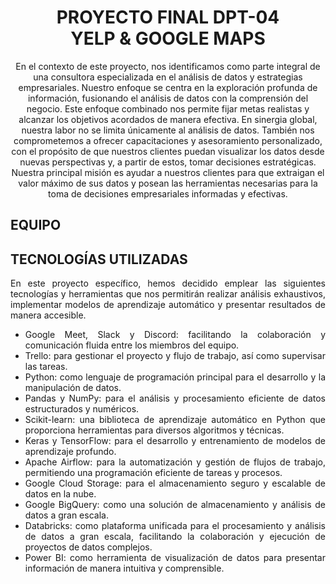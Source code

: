 <div align="center">
<h1>
PROYECTO FINAL DPT-04
</br>
YELP & GOOGLE MAPS
</h1>

En el contexto de este proyecto, nos identificamos como parte integral de una consultora especializada en el análisis de datos y estrategias empresariales. Nuestro enfoque se centra en la exploración profunda de información, fusionando el análisis de datos con la comprensión del negocio. Este enfoque combinado nos permite fijar metas realistas y alcanzar los objetivos acordados de manera efectiva.
En sinergia global, nuestra labor no se limita únicamente al análisis de datos. También nos comprometemos a ofrecer capacitaciones y asesoramiento personalizado, con el propósito de que nuestros clientes puedan visualizar los datos desde nuevas perspectivas y, a partir de estos, tomar decisiones estratégicas.
Nuestra principal misión es ayudar a nuestros clientes para que extraigan el valor máximo de sus datos y posean las herramientas necesarias para la toma de decisiones empresariales informadas y efectivas.
</div>
<div align="justify">

## EQUIPO







## TECNOLOGÍAS UTILIZADAS

En este proyecto específico, hemos decidido emplear las siguientes tecnologías y herramientas que nos permitirán realizar análisis exhaustivos, implementar modelos de aprendizaje automático y presentar resultados de manera accesible.

+ Google Meet, Slack y Discord: facilitando la colaboración y comunicación fluida entre los miembros del equipo.
+ Trello: para gestionar el proyecto y flujo de trabajo, así como supervisar las tareas.
+ Python: como lenguaje de programación principal para el desarrollo y la manipulación de datos.
+ Pandas y NumPy: para el análisis y procesamiento eficiente de datos estructurados y numéricos.
+ Scikit-learn: una biblioteca de aprendizaje automático en Python que proporciona herramientas para diversos algoritmos y técnicas.
+ Keras y TensorFlow: para el desarrollo y entrenamiento de modelos de aprendizaje profundo.
+ Apache Airflow: para la automatización y gestión de flujos de trabajo, permitiendo una programación eficiente de tareas y procesos.
+ Google Cloud Storage: para el almacenamiento seguro y escalable de datos en la nube.
+ Google BigQuery: como una solución de almacenamiento y análisis de datos a gran escala.
+ Databricks: como plataforma unificada para el procesamiento y análisis de datos a gran escala, facilitando la colaboración y ejecución de proyectos de datos complejos.
+ Power BI: como herramienta de visualización de datos para presentar información de manera intuitiva y comprensible.



